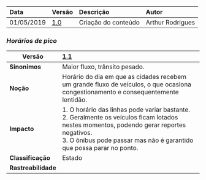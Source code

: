 |Data|Versão|Descrição|Autor|
|:---|:---|:---|:----|
|01/05/2019|[1.0](https://github.com/Andre-Eduardo/2019.1-Requisitos-Moovit/tree/master/lexicos/versao%201.0)|Criação do conteúdo|Arthur Rodrigues|

### ***<a name="horarios de pico">Horários de pico</a>***


|Versão|[1.1](https://github.com/Andre-Eduardo/2019.1-Requisitos-Moovit/tree/master/lexicos/versao%201.1)
|-|:-|
|**Sinonimos**| Maior fluxo, trânsito pesado.
|**Noção**|Horário do dia em que as cidades recebem um grande fluxo de veículos, o que ocasiona congestionamento e consequentemente lentidão. |
|**Impacto**|1. O horário das linhas pode variar bastante.<br>2. Geralmente os veículos ficam lotados nestes momentos, podendo gerar reportes negativos.<br>3. O ônibus pode passar mas não é garantido que possa parar no ponto. |
|**Classificação**| Estado
|**Rastreabilidade**| 
